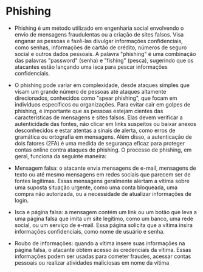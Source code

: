# Phishing

* Phishing é um método utilizado em engenharia social envolvendo o envio de mensagens fraudulentas ou a criação de sites falsos. Visa enganar as pessoas e fazê-las divulgar informações confidenciais, como senhas, informações de cartão de crédito, números de seguro social e outros dados pessoais. A palavra "phishing" é uma combinação das palavras "password" (senha) e "fishing" (pesca), sugerindo que os atacantes estão lançando uma isca para pescar informações confidenciais.

- O phishing pode variar em complexidade, desde ataques simples que visam um grande número de pessoas até ataques altamente direcionados, conhecidos como "spear phishing", que focam em indivíduos específicos ou organizações. Para evitar cair em golpes de phishing, é importante que as pessoas estejam cientes das características de mensagens e sites falsos. Elas devem verificar a autenticidade das fontes, não clicar em links suspeitos ou baixar anexos desconhecidos e estar atentas a sinais de alerta, como erros de gramática ou ortografia em mensagens. Além disso, a autenticação de dois fatores (2FA) é uma medida de segurança eficaz para proteger contas online contra ataques de phishing. O processo de phishing, em geral, funciona da seguinte maneira:

- Mensagem falsa: o atacante envia mensagens de e-mail, mensagens de texto ou até mesmo mensagens em redes sociais que parecem ser de fontes legítimas. Essas mensagens geralmente alertam a vítima sobre uma suposta situação urgente, como uma conta bloqueada, uma compra não autorizada, ou a necessidade de atualizar informações de login.

- Isca e página falsa: a mensagem contém um link ou um botão que leva a uma página falsa que imita um site legítimo, como um banco, uma rede social, ou um serviço de e-mail. Essa página solicita que a vítima insira informações confidenciais, como nome de usuário e senha.

- Roubo de informações: quando a vítima insere suas informações na página falsa, o atacante obtém acesso às credenciais da vítima. Essas informações podem ser usadas para cometer fraudes, acessar contas pessoais ou realizar atividades maliciosas em nome da vítima